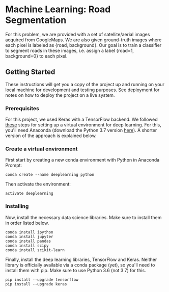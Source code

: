 # Machine Learning: Road Segmentation

For this problem, we are provided with a set of satellite/aerial images acquired from GoogleMaps. We are also given ground-truth images where each pixel is labeled as {road, background}. Our goal is to train a classifier to segment roads in these images, i.e. assign a label {road=1, background=0} to each pixel.

## Getting Started

These instructions will get you a copy of the project up and running on your local machine for development and testing purposes. See deployment for notes on how to deploy the project on a live system.

### Prerequisites

For this project, we used Keras with a TensorFlow backend. We followed [these](http://inmachineswetrust.com/posts/deep-learning-setup/#cell3) steps for setting up a virtual environment for deep learning. For this, you'll need Anaconda (download the Python 3.7 version [here](https://www.anaconda.com/download/)). A shorter version of the approach is explained below. 

### Create a virtual environment

First start by creating a new conda environment with Python in Anaconda Prompt: 

```
conda create --name deeplearning python
```

Then activate the environment: 

```
activate deeplearning
```

### Installing 

Now, install the necessary data science libraries. Make sure to install them in order listed below.

```
conda install ipython
conda install jupyter
conda install pandas
conda install scipy
conda install scikit-learn
```

Finally, install the deep learning libraries, TensorFlow and Keras. Neither library is officially available via a conda package (yet), so you'll need to install them with pip. Make sure to use Python 3.6 (not 3.7) for this. 

```
pip install --upgrade tensorflow
pip install --upgrade keras
```
